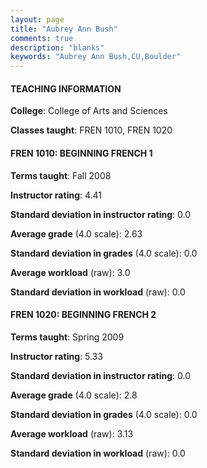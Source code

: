 ```yaml
---
layout: page
title: "Aubrey Ann Bush" 
comments: true
description: "blanks"
keywords: "Aubrey Ann Bush,CU,Boulder"
---
```

<head>
<script src="https://ajax.googleapis.com/ajax/libs/jquery/2.1.3/jquery.min.js"></script>
<script src="https://dl.dropboxusercontent.com/s/pc42nxpaw1ea4o9/highcharts.js?dl=0"></script>
<!-- <script src="../assets/js/highcharts.js"></script> -->
<style type="text/css">@font-face {
	font-family: "Bebas Neue";
	src: url(https://www.filehosting.org/file/details/544349/BebasNeue Regular.otf) format("opentype");
	}
	h1.Bebas { 
		font-family: "Bebas Neue", Verdana, Tahoma;
	}
</style>
</head>
	   
#### TEACHING INFORMATION

**College**: College of Arts and Sciences

**Classes taught**: FREN 1010, FREN 1020

#### FREN 1010: BEGINNING FRENCH 1

**Terms taught**: Fall 2008

**Instructor rating**: 4.41

**Standard deviation in instructor rating**: 0.0

**Average grade** (4.0 scale): 2.63

**Standard deviation in grades** (4.0 scale): 0.0

**Average workload** (raw): 3.0

**Standard deviation in workload** (raw): 0.0

#### FREN 1020: BEGINNING FRENCH 2

**Terms taught**: Spring 2009

**Instructor rating**: 5.33

**Standard deviation in instructor rating**: 0.0

**Average grade** (4.0 scale): 2.8

**Standard deviation in grades** (4.0 scale): 0.0

**Average workload** (raw): 3.13

**Standard deviation in workload** (raw): 0.0

